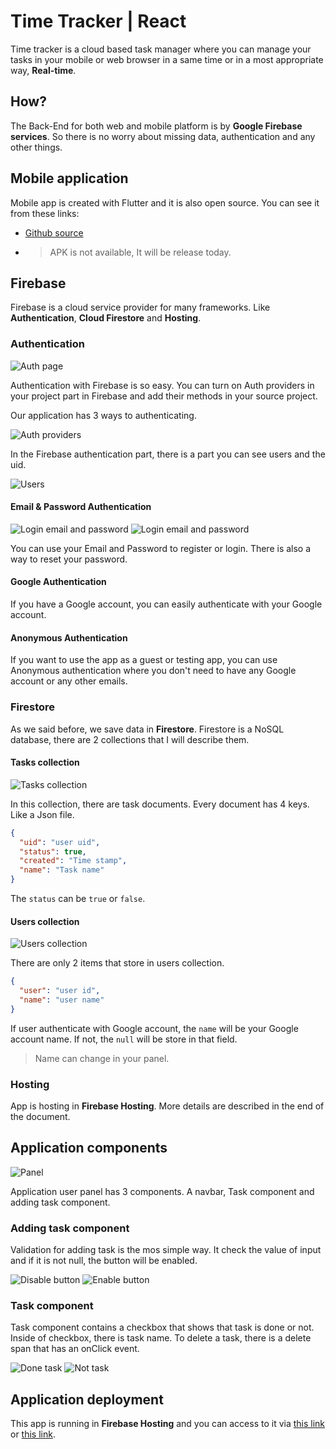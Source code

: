 # Time Tracker | React

Time tracker is a cloud based task manager where you can manage your tasks in your mobile or web browser in a same time or in a most appropriate way, **Real-time**.

## How?

The Back-End for both web and mobile platform is by **Google Firebase services**. So there is no worry about missing data, authentication and any other things.

## Mobile application

Mobile app is created with Flutter and it is also open source. You can see it from these links:

- [Github source](https://github.com/BlackIQ/TimeTracker-Flutter)
- > APK is not available, It will be release today.

## Firebase

Firebase is a cloud service provider for many frameworks. Like **Authentication**, **Cloud Firestore** and **Hosting**.

### Authentication

![Auth page](public/images/react-auth.png)

Authentication with Firebase is so easy. You can turn on Auth providers in your project part in Firebase and add their methods in your source project.

Our application has 3 ways to authenticating.

![Auth providers](public/images/auth-providers.png)

In the Firebase authentication part, there is a part you can see users and the uid.

![Users](public/images/users-authentication.png)

#### Email & Password Authentication

![Login email and password](public/images/ep-login.png) ![Login email and password](public/images/ep-login.png)

You can use your Email and Password to register or login. There is also a way to reset your password.

#### Google Authentication

If you have a Google account, you can easily authenticate with your Google account.

#### Anonymous Authentication

If you want to use the app as a guest or testing app, you can use Anonymous authentication where you don't need to have any Google account or any other emails.

### Firestore

As we said before, we save data in **Firestore**. Firestore is a NoSQL database, there are 2 collections that I will describe them.

#### Tasks collection

![Tasks collection](public/images/task-collection.png)

In this collection, there are task documents. Every document has 4 keys. Like a Json file.

```json
{
  "uid": "user uid",
  "status": true,
  "created": "Time stamp",
  "name": "Task name"
}
```

The `status` can be `true` or `false`.

#### Users collection

![Users collection](public/images/user-collection.png)

There are only 2 items that store in users collection.

```json
{
  "user": "user id",
  "name": "user name"
}
```

If user authenticate with Google account, the `name` will be your Google account name. If not, the `null` will be store in that field.

> Name can change in your panel.

### Hosting

App is hosting in **Firebase Hosting**. More details are described in the end of the document.

## Application components

![Panel](public/images/react-panel.png)

Application user panel has 3 components. A navbar, Task component and adding task component.

### Adding task component

Validation for adding task is the mos simple way. It check the value of input and if it is not null, the button will be enabled.

![Disable button](public/images/react-add-disable.png) ![Enable button](public/images/react-add-enable.png)

### Task component

Task component contains a checkbox that shows that task is done or not. Inside of checkbox, there is task name. To delete a task, there is a delete span that has an onClick event.

![Done task](public/images/react-task-done.png) ![Not task](public/images/react-task-not.png)

## Application deployment

This app is running in **Firebase Hosting** and you can access to it via [this link](time-tracker-f3ebc.firebaseapp.com) or [this link](time-tracker-f3ebc.web.app).
